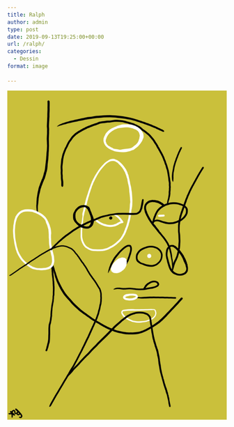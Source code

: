 ```yaml
---
title: Ralph
author: admin
type: post
date: 2019-09-13T19:25:00+00:00
url: /ralph/
categories:
  - Dessin
format: image

---
```

![Ralph](./img_0154-1.jpg)